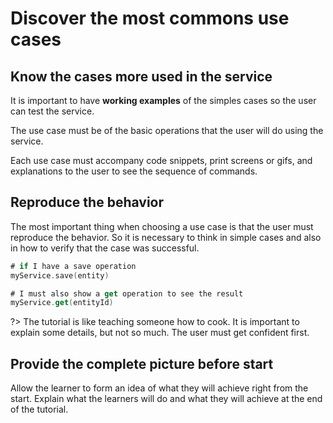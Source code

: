 # Discover the most commons use cases


## Know the cases more used in the service
It is important to have **working examples** of the simples cases so the user can test the service.

The use case must be of the basic operations that the user will do using the service. 

Each use case must accompany code snippets, print screens or gifs, and explanations to the user to see the sequence of commands.

## Reproduce the behavior

The most important thing when choosing a use case is that the user must reproduce the behavior. So it is necessary to think in simple cases and also in how to verify that the case was successful.

```kotlin
# if I have a save operation
myService.save(entity)

# I must also show a get operation to see the result
myService.get(entityId)
```

?> The tutorial is like teaching someone how to cook. It is important to explain some details, but not so much. The user must get confident first.

## Provide the complete picture before start

Allow the learner to form an idea of what they will achieve right from the start. Explain what the learners will do and what they will achieve at the end of the tutorial.